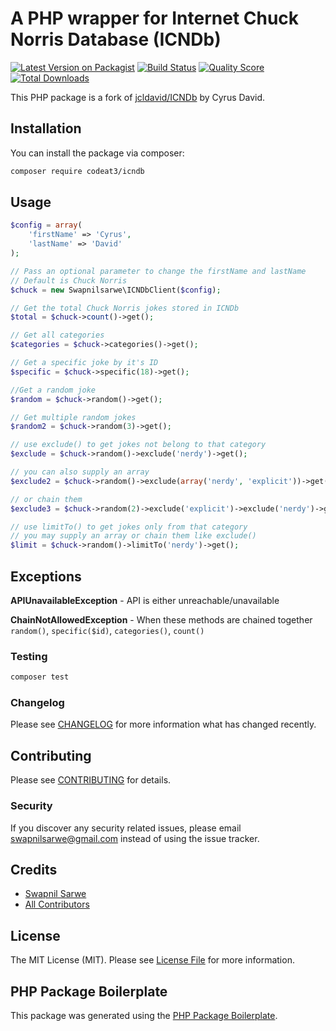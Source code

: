 # A PHP wrapper for Internet Chuck Norris Database (ICNDb)

[![Latest Version on Packagist](https://img.shields.io/packagist/v/codeat3/icndb.svg?style=flat-square)](https://packagist.org/packages/codeat3/icndb)
[![Build Status](https://img.shields.io/travis/codeat3/icndb/master.svg?style=flat-square)](https://travis-ci.org/codeat3/icndb)
[![Quality Score](https://img.shields.io/scrutinizer/g/codeat3/icndb.svg?style=flat-square)](https://scrutinizer-ci.com/g/codeat3/icndb)
[![Total Downloads](https://img.shields.io/packagist/dt/codeat3/icndb.svg?style=flat-square)](https://packagist.org/packages/codeat3/icndb)

This PHP package is a fork of [jcldavid/ICNDb](https://github.com/jcldavid/ICNDb) by Cyrus David.

## Installation

You can install the package via composer:

```bash
composer require codeat3/icndb
```

## Usage

``` php
$config = array(
	'firstName' => 'Cyrus',
	'lastName' => 'David'
);

// Pass an optional parameter to change the firstName and lastName
// Default is Chuck Norris
$chuck = new Swapnilsarwe\ICNDbClient($config);

// Get the total Chuck Norris jokes stored in ICNDb
$total = $chuck->count()->get();

// Get all categories
$categories = $chuck->categories()->get();

// Get a specific joke by it's ID
$specific = $chuck->specific(18)->get();

//Get a random joke
$random = $chuck->random()->get();

// Get multiple random jokes
$random2 = $chuck->random(3)->get();

// use exclude() to get jokes not belong to that category
$exclude = $chuck->random()->exclude('nerdy')->get();

// you can also supply an array
$exclude2 = $chuck->random()->exclude(array('nerdy', 'explicit'))->get();

// or chain them
$exclude3 = $chuck->random(2)->exclude('explicit')->exclude('nerdy')->get();

// use limitTo() to get jokes only from that category
// you may supply an array or chain them like exclude()
$limit = $chuck->random()->limitTo('nerdy')->get();
```

## Exceptions

**APIUnavailableException** - API is either unreachable/unavailable

**ChainNotAllowedException** - When these methods are chained together `random()`, `specific($id)`, `categories()`, `count()`

### Testing

``` bash
composer test
```

### Changelog

Please see [CHANGELOG](CHANGELOG.md) for more information what has changed recently.

## Contributing

Please see [CONTRIBUTING](CONTRIBUTING.md) for details.

### Security

If you discover any security related issues, please email swapnilsarwe@gmail.com instead of using the issue tracker.

## Credits

- [Swapnil Sarwe](https://github.com/codeat3)
- [All Contributors](../../contributors)

## License

The MIT License (MIT). Please see [License File](LICENSE.md) for more information.

## PHP Package Boilerplate

This package was generated using the [PHP Package Boilerplate](https://laravelpackageboilerplate.com).